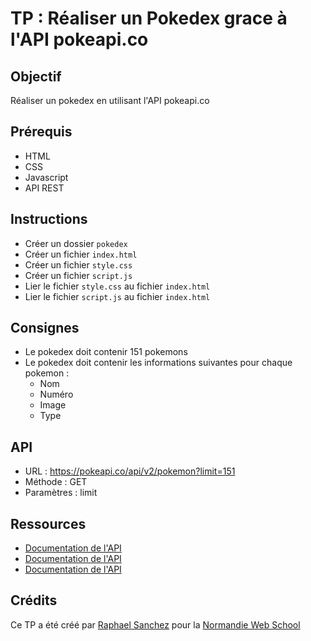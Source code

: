 # TP : Réaliser un Pokedex grace à l'API pokeapi.co

## Objectif

Réaliser un pokedex en utilisant l'API pokeapi.co

## Prérequis

- HTML
- CSS
- Javascript
- API REST

## Instructions

- Créer un dossier `pokedex`
- Créer un fichier `index.html`
- Créer un fichier `style.css`
- Créer un fichier `script.js`
- Lier le fichier `style.css` au fichier `index.html`
- Lier le fichier `script.js` au fichier `index.html`

## Consignes

- Le pokedex doit contenir 151 pokemons
- Le pokedex doit contenir les informations suivantes pour chaque pokemon :
  - Nom
  - Numéro
  - Image
  - Type

## API

- URL : https://pokeapi.co/api/v2/pokemon?limit=151
- Méthode : GET
- Paramètres : limit

## Ressources

- [Documentation de l'API](https://pokeapi.co/docs/v2)
- [Documentation de l'API](https://pokeapi.co/docs/v2#pokemon)
- [Documentation de l'API](https://pokeapi.co/docs/v2#types)

## Crédits

Ce TP a été créé par [Raphael Sanchez](https://raphaelsanchez.design) pour la [Normandie Web School](https://normandiewebschool.fr/)
